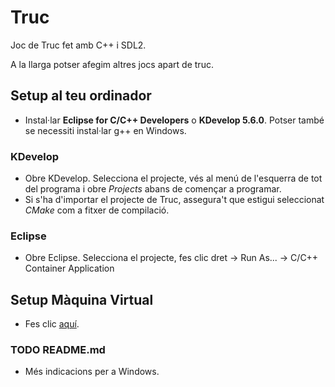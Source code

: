 # Truc
Joc de Truc fet amb C++ i SDL2.<br/>

A la llarga potser afegim altres jocs apart de truc.

## Setup al teu ordinador

* Instal·lar **Eclipse for C/C++ Developers** o **KDevelop 5.6.0**. Potser també se necessiti instal·lar g++ en Windows.<br/>

### KDevelop
* Obre KDevelop. Selecciona el projecte, vés al menú de l'esquerra de tot del programa i obre *Projects* abans de començar a programar.
* Si s'ha d'importar el projecte de Truc, assegura't que estigui seleccionat *CMake* com a fitxer de compilació.

### Eclipse
* Obre Eclipse. Selecciona el projecte, fes clic dret -> Run As... -> C/C++ Container Application<br/>

## Setup Màquina Virtual

* Fes clic [aquí](https://github.com/wiseshell-net/wiseshell-vm).

### TODO README.md
* Més indicacions per a Windows.
